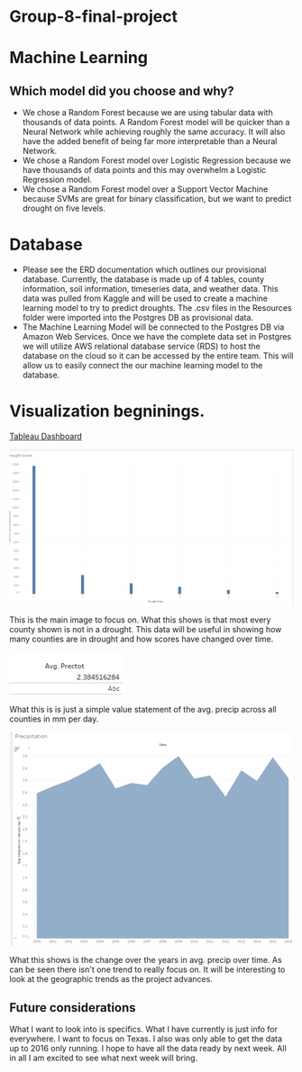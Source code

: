 # Group-8-final-project

# Machine Learning
## Which model did you choose and why?

*    We chose a Random Forest because we are using tabular data with thousands of data points. A Random Forest model will be quicker than a Neural Network while achieving roughly the same accuracy. It will also have the added benefit of being far more interpretable than a Neural Network.
*    We chose a Random Forest model over Logistic Regression because we have thousands of data points and this may overwhelm a Logistic Regression model.
*    We chose a Random Forest model over a Support Vector Machine because SVMs are great for binary classification, but we want to predict drought on five levels.



# Database

- Please see the ERD documentation which outlines our provisional database. Currently, the database is made up of 4 tables, county information, soil information, timeseries data, and weather data. This data was pulled from Kaggle and will be used to create a machine learning model to try to predict droughts. The .csv files in the Resources folder were imported into the Postgres DB as provisional data. 
- The Machine Learning Model will be connected to the Postgres DB via Amazon Web Services. Once we have the complete data set in Postgres we will utilize AWS relational database service (RDS) to host the database on the cloud so it can be accessed by the entire team. This will allow us to easily connect the our machine learning model to the database.

# Visualization begninings. 

[Tableau Dashboard](https://public.tableau.com/app/profile/tessa.c5417/viz/Initiallookatdroughtdataovertime/Dashboard1)

![Drought Score](https://github.com/TCJester10/Group-8-final-project/blob/Tessa/Images/Screenshot%20(118).png)

This is the main image to focus on. What this shows is that most every county shown is not in a drought. This data will be useful in showing how many counties are 
in drought and how scores have changed over time. 

![Avg Precip](https://github.com/TCJester10/Group-8-final-project/blob/Tessa/Images/Screenshot%20(119).png)

What this is is just a simple value statement of the avg. precip across all counties in mm per day. 

![Avg. Precip over time](https://github.com/TCJester10/Group-8-final-project/blob/Tessa/Images/Screenshot%20(120).png)

What this shows is the change over the years in avg. precip over time. As can be seen there isn't one trend to really focus on. It will be interesting to look at the 
geographic trends as the project advances. 

## Future considerations
What I want to look into is specifics. What I have currently is just info for everywhere. I want to focus on Texas. I also was only able to get the data up to 2016 only
running. I hope to have all the data ready by next week. All in all I am excited to see what next week will bring. 
